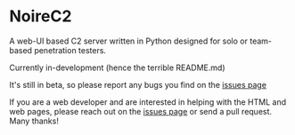 # **NoireC2**

A web-UI based C2 server written in Python designed for solo or team-based penetration testers.

Currently in-development (hence the terrible README.md)

It's still in beta, so please report any bugs you find on the [issues page](https://github.com/Jcp2203/NoireC2/issues)

If you are a web developer and are interested in helping with the HTML and web pages, please reach out on the [issues page](https://github.com/Jcp2203/NoireC2/issues) or send a pull request. Many thanks!
